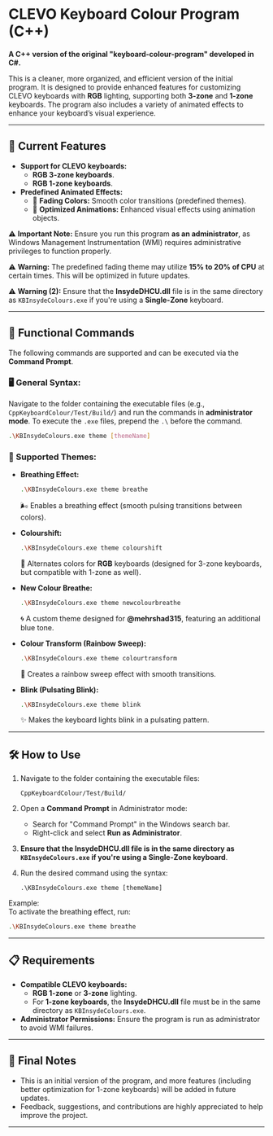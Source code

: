 # CLEVO Keyboard Colour Program (C++)

**A C++ version of the original "keyboard-colour-program" developed in C#.**

This is a cleaner, more organized, and efficient version of the initial program. It is designed to provide enhanced features for customizing CLEVO keyboards with **RGB** lighting, supporting both **3-zone** and **1-zone** keyboards. The program also includes a variety of animated effects to enhance your keyboard’s visual experience.

---

## 🎨 Current Features

- **Support for CLEVO keyboards:**
  - **RGB 3-zone keyboards**.
  - **RGB 1-zone keyboards**.
- **Predefined Animated Effects:**
  - 🌈 **Fading Colors:** Smooth color transitions (predefined themes).
  - 🎥 **Optimized Animations:** Enhanced visual effects using animation objects.

⚠️ **Important Note:** Ensure you run this program **as an administrator**, as Windows Management Instrumentation (WMI) requires administrative privileges to function properly.

⚠️ **Warning:** The predefined fading theme may utilize **15% to 20% of CPU** at certain times. This will be optimized in future updates.

⚠️ **Warning (2):** Ensure that the **InsydeDHCU.dll** file is in the same directory as `KBInsydeColours.exe` if you're using a **Single-Zone** keyboard.

---

## 🔧 Functional Commands

The following commands are supported and can be executed via the **Command Prompt**.

### 🖥️ General Syntax:
Navigate to the folder containing the executable files (e.g., `CppKeyboardColour/Test/Build/`) and run the commands in **administrator mode**. To execute the `.exe` files, prepend the `.\` before the command.

```bash
.\KBInsydeColours.exe theme [themeName]
```

### 🎨 Supported Themes:
- **Breathing Effect:**  
  ```bash
  .\KBInsydeColours.exe theme breathe
  ```
  🌬️ Enables a breathing effect (smooth pulsing transitions between colors).

- **Colourshift:**  
  ```bash
  .\KBInsydeColours.exe theme colourshift
  ```
  🔄 Alternates colors for **RGB** keyboards (designed for 3-zone keyboards, but compatible with 1-zone as well).

- **New Colour Breathe:**  
  ```bash
  .\KBInsydeColours.exe theme newcolourbreathe
  ```
  🌀 A custom theme designed for **@mehrshad315**, featuring an additional blue tone.

- **Colour Transform (Rainbow Sweep):**  
  ```bash
  .\KBInsydeColours.exe theme colourtransform
  ```
  🌈 Creates a rainbow sweep effect with smooth transitions.

- **Blink (Pulsating Blink):**  
  ```bash
  .\KBInsydeColours.exe theme blink
  ```
  ✨ Makes the keyboard lights blink in a pulsating pattern.

---

## 🛠️ How to Use

1. Navigate to the folder containing the executable files:
   ```
   CppKeyboardColour/Test/Build/
   ```

2. Open a **Command Prompt** in Administrator mode:
   - Search for "Command Prompt" in the Windows search bar.
   - Right-click and select **Run as Administrator**.

3. **Ensure that the **InsydeDHCU.dll** file is in the same directory as `KBInsydeColours.exe` if you're using a **Single-Zone** keyboard**.

4. Run the desired command using the syntax:
   ```
   .\KBInsydeColours.exe theme [themeName]
   ```

Example:  
To activate the breathing effect, run:
```bash
.\KBInsydeColours.exe theme breathe
```

---

## 📋 Requirements

- **Compatible CLEVO keyboards:**
  - **RGB 1-zone** or **3-zone** lighting.
  - For **1-zone keyboards**, the **InsydeDHCU.dll** file must be in the same directory as `KBInsydeColours.exe`.
- **Administrator Permissions:** Ensure the program is run as administrator to avoid WMI failures.

---

## 📌 Final Notes

- This is an initial version of the program, and more features (including better optimization for 1-zone keyboards) will be added in future updates.
- Feedback, suggestions, and contributions are highly appreciated to help improve the project.

---
